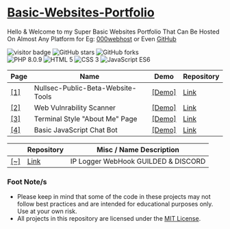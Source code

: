 # [Basic-Websites-Portfolio](https://sircryptic.github.io/Basic-Websites-Portfolio/)

Hello & Welcome to my Super Basic Websites Portfolio That Can Be Hosted On Almost Any Platform for Eg: [000webhost](https://www.000webhost.com) or Even [GitHub](https://github.com)

<div align="left">
  <img src="https://visitor-badge.glitch.me/badge?page_id=sircryptic.Basic-Websites-Portfolio&left_text=My%20Page%20Visitors" alt="visitor badge">
  <img src="https://img.shields.io/github/stars/sircryptic/Basic-Websites-Portfolio.svg" alt="GitHub stars">
  <img src="https://img.shields.io/github/forks/sircryptic/Basic-Websites-Portfolio.svg" alt="GitHub forks">
</div>

<div align="left">
  <img src="https://img.shields.io/badge/PHP-8.0.9-777BB4.svg?logo=php&logoColor=white" alt="PHP 8.0.9">
  <img src="https://img.shields.io/badge/HTML-5-orange.svg" alt="HTML 5">
  <img src="https://img.shields.io/badge/CSS-3-blueviolet.svg" alt="CSS 3">
  <img src="https://img.shields.io/badge/JavaScript-ES6-yellow.svg" alt="JavaScript ES6">
</div>

| Page | Name | Demo | Repository |
| - | ---- | ---- | ---------- |
| [[1]](https://sircryptic.github.io/Basic-Websites-Portfolio/Nullsec-Public-Beta-Website-Tools/) | Nullsec-Public-Beta-Website-Tools | [[Demo]](https://nst-dev.000webhostapp.com/betawebtools/) | [Link](https://github.com/SirCryptic/Basic-Websites-Portfolio/tree/main/Nullsec-Public-Beta-Website-Tools/Website-Tools) |
| [[2]](https://sircryptic.github.io/Basic-Websites-Portfolio/WebVulnrabilityScanner/) | Web Vulnrability Scanner | [[Demo]](https://nst-dev.000webhostapp.com/tools/scanner.php) | [Link](https://github.com/SirCryptic/Basic-Websites-Portfolio/tree/main/WebVulnrabilityScanner) |
| [[3]](https://sircryptic.github.io/Basic-Websites-Portfolio/Terminal%20Style%20About%20Page/) | Terminal Style "About Me" Page | [[Demo]](https://sircryptic.github.io/Basic-Websites-Portfolio/Terminal%20Style%20About%20Page/Terminal%20Style%20About%20Page/) | [Link](https://github.com/SirCryptic/Basic-Websites-Portfolio/tree/main/Terminal%20Style%20About%20Page/Terminal%20Style%20About%20Page) |
| [[4]](https://sircryptic.github.io/Basic-Websites-Portfolio/Simple-Chat-Bot-JS/) | Basic JavaScript Chat Bot | [[Demo]](https://sircryptic.github.io/Basic-Websites-Portfolio/Simple-Chat-Bot-JS/ChatBot/index.html) | [Link](https://github.com/SirCryptic/Basic-Websites-Portfolio/tree/main/Simple-Chat-Bot-JS) |



|  | Repository | Misc / Name Description |
| --- | --- | --- |
| [[~]](https://sircryptic.github.io/Basic-Websites-Portfolio/Ip_Logger_WebHook_GUILDED%26DISCORD) | [Link](https://github.com/SirCryptic/Basic-Websites-Portfolio/tree/main/Ip_Logger_WebHook_GUILDED%26DISCORD/IPLogger) | IP Logger WebHook GUILDED & DISCORD |



### Foot Note/s
- Please keep in mind that some of the code in these projects may not follow best practices and are intended for educational purposes only. Use at your own risk.
- All projects in this repository are licensed under the [MIT License](https://github.com/SirCryptic/Basic-Websites-Portfolio/blob/main/LICENSE).

